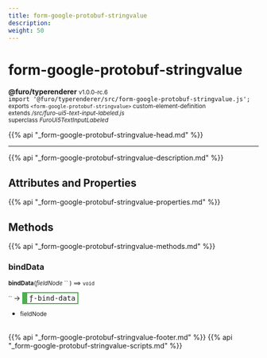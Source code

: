 ```yaml
---
title: form-google-protobuf-stringvalue
description: 
weight: 50
---
```


# form-google-protobuf-stringvalue
**@furo/typerenderer** <small>v1.0.0-rc.6</small>
<br>`import '@furo/typerenderer/src/form-google-protobuf-stringvalue.js';`<small>
<br>exports `<form-google-protobuf-stringvalue>` custom-element-definition
<br>extends */src/furo-ui5-text-input-labeled.js*
<br>superclass *FuroUi5TextInputLabeled*</small>

{{% api "_form-google-protobuf-stringvalue-head.md" %}}

****



{{% api "_form-google-protobuf-stringvalue-description.md" %}}


## Attributes and Properties
{{% api "_form-google-protobuf-stringvalue-properties.md" %}}




## Methods
{{% api "_form-google-protobuf-stringvalue-methods.md" %}}


### **bindData**
<small>**bindData**(*fieldNode* `` ) ⟹ `void`</small>

<small>`` </small> →
<span  style="border-width:2px 2px 2px 10px; border-style: solid;border-color:  rgb(76, 175, 80);font-family:monospace; padding:2px 4px;">ƒ-bind-data</span>



- <small>fieldNode </small>
<br><br>




{{% api "_form-google-protobuf-stringvalue-footer.md" %}}
{{% api "_form-google-protobuf-stringvalue-scripts.md" %}}
